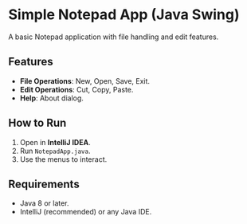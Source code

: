 # Simple Notepad App (Java Swing)

A basic Notepad application with file handling and edit features.

## Features
- **File Operations**: New, Open, Save, Exit.
- **Edit Operations**: Cut, Copy, Paste.
- **Help**: About dialog.

## How to Run
1. Open in **IntelliJ IDEA**.
2. Run `NotepadApp.java`.
3. Use the menus to interact.

## Requirements
- Java 8 or later.
- IntelliJ (recommended) or any Java IDE.